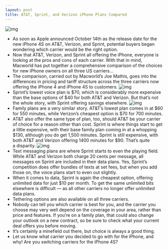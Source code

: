 ```yaml
---
layout: post
title: AT&T, Sprint, and Verizon iPhone Plans Compared
---
```

![img](http://media.idownloadblog.com/wp-content/uploads/2011/10/170567-apples-iphone-4s-will-be-the-first-iphone-available-on-sprint-at-t-and-e1318186417969.jpeg)
* As soon as Apple announced October 14th as the release date for the new iPhone 4S on AT&T, Verizon, and Sprint, potential buyers began wondering which carrier would be the right option.
* Now that AT&T, Verizon, and Sprint all offering the iPhone, everyone is looking at the pros and cons of each carrier. With that in mind, Macworld has put together a comprehensive comparison of the choices for new iPhone owners on all three US carriers…
* The comparison, carried out by Macworld’s Joe Mathis, goes into the differences in pricing and tariff structure across the three carriers now offering the iPhone 4 and iPhone 4S to customers.
![img](http://media.idownloadblog.com/wp-content/uploads/2011/10/iPhone-voice-plans.png)
* Sprint’s lowest voice plan is $70, which is considerably more expensive than the base options of $40 for both AT&T and Verizon. But that’s not the whole story, with Sprint offering savings elsewhere.
![img](http://media.idownloadblog.com/wp-content/uploads/2011/10/iphone-family-plans.png)
* Family plans are a very similar story. AT&T’s lowest plan comes in at $60 for 550 minutes, while Verizon’s cheapest option is $70 for 700 minutes.
* AT&T also offer the same type of plan, too, should AT&T be your carrier of choice for a reason other than cost. Sprint is where things start to get a little expensive, with their base family plan coming in at a whopping $130, although you do get 1,500 minutes. Sprint is still expensive, with both AT&T and Verizon offering 1400 minutes for $90. That’s quite a disparity.
![img](http://media.idownloadblog.com/wp-content/uploads/2011/10/iphone-messaging-plan.png)
* Text messaging plans are where Sprint starts to even the playing field. While AT&T and Verizon both charge 20 cents per message, all messages on Sprint are included in their data plans. Yes, Sprint’s competition does offer bundles of texts at set fees, but when you add those on, the voice plans start to even out slightly.
* When it comes to data, Sprint is again the cheapest option, offering unlimited data for just $10 per month. To get the same unlimited bits elsewhere is difficult — as all other carriers no longer offer unlimited data plans.
* Tethering options are also available on all three carriers.
* Nobody can tell you which carrier is best for you, and the carrier you choose may very well depend on the coverage in your area, rather than price and features. If you’re on a family plan, that could also change your outlook on a new contract, so be sure to check what your current deal offers you before moving.
* It’s certainly a minefield out there, but choice is always a good thing.
* Let us know what carrier you decided to go with for the iPhone, and why! Are you switching carriers for the iPhone 4S?

